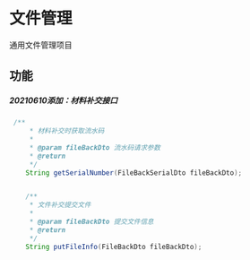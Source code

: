 # 文件管理

通用文件管理项目



## 功能

##### 20210610添加：材料补交接口

```java
 /**
     * 材料补交时获取流水码
     *
     * @param fileBackDto 流水码请求参数
     * @return
     */
    String getSerialNumber(FileBackSerialDto fileBackDto);


    /**
     * 文件补交提交文件
     *
     * @param fileBackDto 提交文件信息
     * @return
     */
    String putFileInfo(FileBackDto fileBackDto);
```

